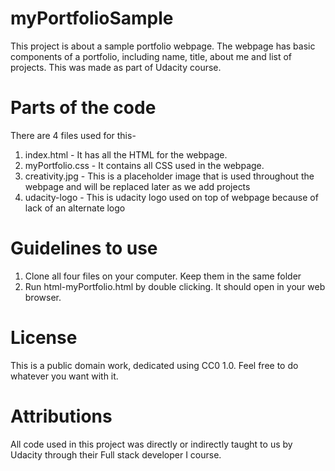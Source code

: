 # myPortfolioSample
This project is about a sample portfolio webpage. The webpage has basic components of a portfolio, including name, title, about me and list of projects. 
This was made as part of Udacity course.
# Parts of the code
There are 4 files used for this-
1) index.html - It has all the HTML for the webpage.
2) myPortfolio.css - It contains all CSS used in the webpage.
3) creativity.jpg - This is a placeholder image that is used throughout the webpage and will be replaced later as we add projects
4) udacity-logo - This is udacity logo used on top of webpage because of lack of an alternate logo
# Guidelines to use
1) Clone all four files on your computer. Keep them in the same folder
2) Run html-myPortfolio.html by double clicking. It should open in your web browser.
# License
This is a public domain work, dedicated using CC0 1.0. Feel free to do whatever you want with it.
# Attributions
All code used in this project was directly or indirectly taught to us by Udacity through their Full stack developer I course.
